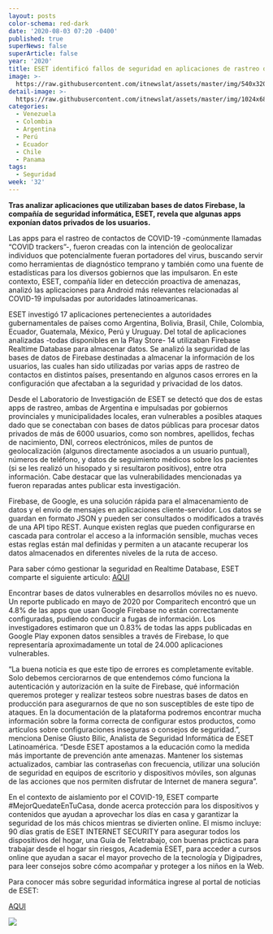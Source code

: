 ```yaml
---
layout: posts
color-schema: red-dark
date: '2020-08-03 07:20 -0400'
published: true
superNews: false
superArticle: false
year: '2020'
title: ESET identificó fallos de seguridad en aplicaciones de rastreo de COVID 19
image: >-
  https://raw.githubusercontent.com/itnewslat/assets/master/img/540x320/Covid19-p.jpg
detail-image: >-
  https://raw.githubusercontent.com/itnewslat/assets/master/img/1024x680/Covid19-g.jpg
categories:
  - Venezuela
  - Colombia
  - Argentina
  - Perú
  - Ecuador
  - Chile
  - Panama
tags:
  - Seguridad
week: '32'
---
```

**Tras analizar aplicaciones que utilizaban bases de datos Firebase, la compañía de seguridad informática, ESET, revela que algunas apps exponían datos privados de los usuarios.**

Las apps para el rastreo de contactos de COVID-19 -comúnmente llamadas “COVID trackers”-, fueron creadas con la intención de geolocalizar individuos que potencialmente fueran portadores del virus, buscando servir como herramientas de diagnóstico temprano y también como una fuente de estadísticas para los diversos gobiernos que las impulsaron. En este contexto, ESET, compañía líder en detección proactiva de amenazas, analizó las aplicaciones para Android más relevantes relacionadas al COVID-19 impulsadas por autoridades latinoamericanas.

ESET investigó 17 aplicaciones pertenecientes a autoridades gubernamentales de países como Argentina, Bolivia, Brasil, Chile, Colombia, Ecuador, Guatemala, México, Perú y Uruguay. Del total de aplicaciones analizadas -todas disponibles en la Play Store- 14 utilizaban Firebase Realtime Database para almacenar datos.
Se analizó la seguridad de las bases de datos de Firebase destinadas a almacenar la información de los usuarios, las cuales han sido utilizadas por varias apps de rastreo de contactos en distintos países, presentando en algunos casos errores en la configuración que afectaban a la seguridad y privacidad de los datos.

Desde el Laboratorio de Investigación de ESET se detectó que dos de estas apps de rastreo, ambas de Argentina e impulsadas por gobiernos provinciales y municipalidades locales, eran vulnerables a posibles ataques dado que se conectaban con bases de datos públicas para procesar datos privados de más de 6000 usuarios, como son nombres, apellidos, fechas de nacimiento, DNI, correos electrónicos, miles de puntos de geolocalización (algunos directamente asociados a un usuario puntual), números de teléfono, y datos de seguimiento médicos sobre los pacientes (si se les realizó un hisopado y si resultaron positivos), entre otra información. Cabe destacar que las vulnerabilidades mencionadas ya fueron reparadas antes publicar esta investigación.

Firebase, de Google, es una solución rápida para el almacenamiento de datos y el envío de mensajes en aplicaciones cliente-servidor. Los datos se guardan en formato JSON y pueden ser consultados o modificados a través de una API tipo REST. Aunque existen reglas que pueden configurarse en cascada para controlar el acceso a la información sensible, muchas veces estas reglas están mal definidas y permiten a un atacante recuperar los datos almacenados en diferentes niveles de la ruta de acceso.
 
Para saber cómo gestionar la seguridad en Realtime Database, ESET comparte el siguiente articulo: [AQUI](https://www.welivesecurity.com/la-es/2020/07/30/fallos-seguridad-apps-rastreo-covid-19-utilizan-firebase/)
 
Encontrar bases de datos vulnerables en desarrollos móviles no es nuevo. Un reporte publicado en mayo de 2020 por Comparitech encontró que un 4.8% de las apps que usan Google Firebase no están correctamente configuradas, pudiendo conducir a fugas de información. Los investigadores estimaron que un 0.83% de todas las apps publicadas en Google Play exponen datos sensibles a través de Firebase, lo que representaría aproximadamente un total de 24.000 aplicaciones vulnerables.
 
“La buena noticia es que este tipo de errores es completamente evitable. Solo debemos cerciorarnos de que entendemos cómo funciona la autenticación y autorización en la suite de Firebase, qué información queremos proteger y realizar testeos sobre nuestras bases de datos en producción para asegurarnos de que no son susceptibles de este tipo de ataques. En la documentación de la plataforma podremos encontrar mucha información sobre la forma correcta de configurar estos productos, como artículos sobre configuraciones inseguras o consejos de seguridad.”, menciona Denise Giusto Bilic, Analista de Seguridad Informática de ESET Latinoamérica. “Desde ESET apostamos a la educación como la medida más importante de prevención ante amenazas. Mantener los sistemas actualizados, cambiar las contraseñas con frecuencia, utilizar una solución de seguridad en equipos de escritorio y dispositivos móviles, son algunas de las acciones que nos permiten disfrutar de Internet de manera segura”.
 
En el contexto de aislamiento por el COVID-19, ESET comparte #MejorQuedateEnTuCasa, donde acerca protección para los dispositivos y contenidos que ayudan a aprovechar los días en casa y garantizar la seguridad de los más chicos mientras se divierten online. El mismo incluye: 90 días gratis de ESET INTERNET SECURITY para asegurar todos los dispositivos del hogar, una Guía de Teletrabajo, con buenas prácticas para trabajar desde el hogar sin riesgos, Academia ESET, para acceder a cursos online que ayudan a sacar el mayor provecho de la tecnología y Digipadres, para leer consejos sobre cómo acompañar y proteger a los niños en la Web.

Para conocer más sobre seguridad informática ingrese al portal de noticias de ESET: 

[AQUI](https://www.welivesecurity.com/la-es/2020/07/30/fallos-seguridad-apps-rastreo-covid-19-utilizan-firebase/)

<img src="https://tracker.metricool.com/c3po.jpg?hash=56f88a41e39ab42c063cc51676587a04"/>
